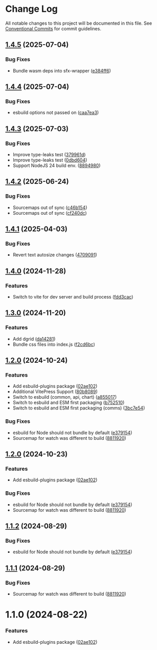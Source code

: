 # Change Log

All notable changes to this project will be documented in this file.
See [Conventional Commits](https://conventionalcommits.org) for commit guidelines.

## [1.4.5](https://github.com/hpcc-systems/Visualization/compare/esbuild-plugins-v1.4.4...esbuild-plugins-v1.4.5) (2025-07-04)


### Bug Fixes

* Bundle wasm deps into sfx-wrapper ([e384ff6](https://github.com/hpcc-systems/Visualization/commit/e384ff6d29537e8e499ebdf66fb5512fd8a4d563))

## [1.4.4](https://github.com/hpcc-systems/Visualization/compare/esbuild-plugins-v1.4.3...esbuild-plugins-v1.4.4) (2025-07-04)


### Bug Fixes

* esbuild options not passed on ([caa7ea3](https://github.com/hpcc-systems/Visualization/commit/caa7ea3f13a032a4c235c791f53fae72a58e87ec))

## [1.4.3](https://github.com/hpcc-systems/Visualization/compare/esbuild-plugins-v1.4.2...esbuild-plugins-v1.4.3) (2025-07-03)


### Bug Fixes

* Improve type-leaks test ([379961d](https://github.com/hpcc-systems/Visualization/commit/379961dedff41a4546003da34936380664acfc84))
* Improve type-leaks test ([0dbd604](https://github.com/hpcc-systems/Visualization/commit/0dbd604b181056fe93af069377a8ceb0c1391543))
* Support NodeJS 24 build env. ([8894980](https://github.com/hpcc-systems/Visualization/commit/88949804fd1f6b8e5a3b331b0dba9e8df47fbb26))

## [1.4.2](https://github.com/hpcc-systems/Visualization/compare/esbuild-plugins-v1.4.1...esbuild-plugins-v1.4.2) (2025-06-24)


### Bug Fixes

* Sourcemaps out of sync ([c46b154](https://github.com/hpcc-systems/Visualization/commit/c46b1546855ee4a45bc299203dea430e84912d40))
* Sourcemaps out of sync ([cf240dc](https://github.com/hpcc-systems/Visualization/commit/cf240dc9c56be036877598635af411bccf1938b9))

## [1.4.1](https://github.com/hpcc-systems/Visualization/compare/esbuild-plugins-v1.4.0...esbuild-plugins-v1.4.1) (2025-04-03)


### Bug Fixes

* Revert text autosize changes ([4709091](https://github.com/hpcc-systems/Visualization/commit/47090910e3957381fadbe069a3087314643841b3))

## [1.4.0](https://github.com/hpcc-systems/Visualization/compare/esbuild-plugins-v1.3.0...esbuild-plugins-v1.4.0) (2024-11-28)


### Features

* Switch to vite for dev server and build process ([fdd3cac](https://github.com/hpcc-systems/Visualization/commit/fdd3cacd13aed0b2527b9d32c37a1ac7d74c6f66))

## [1.3.0](https://github.com/hpcc-systems/Visualization/compare/esbuild-plugins-v1.2.0...esbuild-plugins-v1.3.0) (2024-11-20)


### Features

* Add dgrid ([da14281](https://github.com/hpcc-systems/Visualization/commit/da14281ee8c91d6440734f6cf3cb1bfb6118a415))
* Bundle css files into index.js ([f2cd6bc](https://github.com/hpcc-systems/Visualization/commit/f2cd6bc8ff666bf5ae756b69ac8f0a677e02819e))

## [1.2.0](https://github.com/hpcc-systems/Visualization/compare/esbuild-plugins-v1.1.2...esbuild-plugins-v1.2.0) (2024-10-24)


### Features

* Add esbuild-plugins package ([02ae102](https://github.com/hpcc-systems/Visualization/commit/02ae102f9cc6011be58ae0a51a0d01f494fac4de))
* Additional VitePress Support ([80b8089](https://github.com/hpcc-systems/Visualization/commit/80b8089e96f1841c52f05e10c6a1c880b739a521))
* Switch to esbuild (common, api, chart) ([a855017](https://github.com/hpcc-systems/Visualization/commit/a855017b8b35ee53ca4a3a060973bf4b87c8916b))
* Switch to esbuild and ESM first packaging ([b752510](https://github.com/hpcc-systems/Visualization/commit/b752510b5074fbc9a606e4d189412798c241f414))
* Switch to esbuild and ESM first packaging (comms) ([3bc7e54](https://github.com/hpcc-systems/Visualization/commit/3bc7e54da7a70d5bfc57ea4b1a87fb02913cbf40))


### Bug Fixes

* esbuild for Node should not bundle by default ([e379154](https://github.com/hpcc-systems/Visualization/commit/e37915451fb32d7b6b6796ecf19ef4a0292b9419))
* Sourcemap for watch was different to build ([8811920](https://github.com/hpcc-systems/Visualization/commit/88119207d09e861d0bd86145134d2736bbb49fd3))

## [1.2.0](https://github.com/hpcc-systems/Visualization/compare/esbuild-plugins-v1.1.2...esbuild-plugins-v1.2.0) (2024-10-23)


### Features

* Add esbuild-plugins package ([02ae102](https://github.com/hpcc-systems/Visualization/commit/02ae102f9cc6011be58ae0a51a0d01f494fac4de))


### Bug Fixes

* esbuild for Node should not bundle by default ([e379154](https://github.com/hpcc-systems/Visualization/commit/e37915451fb32d7b6b6796ecf19ef4a0292b9419))
* Sourcemap for watch was different to build ([8811920](https://github.com/hpcc-systems/Visualization/commit/88119207d09e861d0bd86145134d2736bbb49fd3))

## [1.1.2](https://github.com/hpcc-systems/hpcc-js-wasm/compare/@hpcc-js/esbuild-plugins@1.1.1...@hpcc-js/esbuild-plugins@1.1.2) (2024-08-29)


### Bug Fixes

* esbuild for Node should not bundle by default ([e379154](https://github.com/hpcc-systems/hpcc-js-wasm/commit/e37915451fb32d7b6b6796ecf19ef4a0292b9419))





## [1.1.1](https://github.com/hpcc-systems/hpcc-js-wasm/compare/@hpcc-js/esbuild-plugins@1.1.0...@hpcc-js/esbuild-plugins@1.1.1) (2024-08-29)


### Bug Fixes

*  Sourcemap for watch was different to build ([8811920](https://github.com/hpcc-systems/hpcc-js-wasm/commit/88119207d09e861d0bd86145134d2736bbb49fd3))






# 1.1.0 (2024-08-22)


### Features

*  Add esbuild-plugins package ([02ae102](https://github.com/hpcc-systems/hpcc-js-wasm/commit/02ae102f9cc6011be58ae0a51a0d01f494fac4de))
